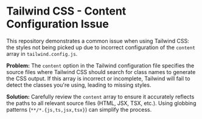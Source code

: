 # Tailwind CSS - Content Configuration Issue

This repository demonstrates a common issue when using Tailwind CSS: the styles not being picked up due to incorrect configuration of the `content` array in `tailwind.config.js`.

**Problem:**
The `content` option in the Tailwind configuration file specifies the source files where Tailwind CSS should search for class names to generate the CSS output. If this array is incorrect or incomplete, Tailwind will fail to detect the classes you're using, leading to missing styles.

**Solution:**
Carefully review the `content` array to ensure it accurately reflects the paths to all relevant source files (HTML, JSX, TSX, etc.).  Using globbing patterns (`**/*.{js,ts,jsx,tsx}`) can simplify the process.